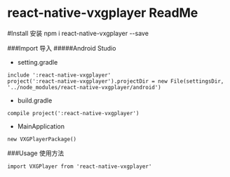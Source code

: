 # react-native-vxgplayer ReadMe
#Install 安装
npm i react-native-vxgplayer --save

###Import 导入
#####Android Studio
* setting.gradle 

```
include ':react-native-vxgplayer'
project(':react-native-vxgplayer').projectDir = new File(settingsDir, '../node_modules/react-native-vxgplayer/android') 
```

* build.gradle

`compile project(':react-native-vxgplayer')`

* MainApplication

`new VXGPlayerPackage()`

###Usage 使用方法

`import VXGPlayer from 'react-native-vxgplayer'`

